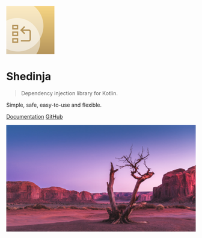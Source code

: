 ![Logo](logo.svg)

# Shedinja

> Dependency injection library for Kotlin.

Simple, safe, easy-to-use and flexible.

[Documentation](/#shedinja-main) [GitHub](https://github.com/utybo/Shedinja)

![](bg.jpg)
